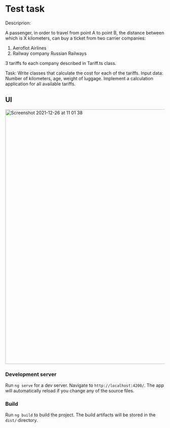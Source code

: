 # Test task

Descriprion:

A passenger, in order to travel from point A to point B, the distance between which is X kilometers, can buy a ticket from two carrier companies:
1. Aeroflot Airlines
2. Railway company Russian Railways

3 tariffs fo each company described in Tariff.ts class.

Task: Write classes that calculate the cost for each of the tariffs. Input data: Number of kilometers, age, weight of luggage. Implement a calculation application for all available tariffs.

## UI 

<img width="802" alt="Screenshot 2021-12-26 at 11 01 38" src="https://user-images.githubusercontent.com/2890715/147404871-1020ff99-5c42-45ea-9ab6-f30dda448ca9.png">

### Development server

Run `ng serve` for a dev server. Navigate to `http://localhost:4200/`. The app will automatically reload if you change any of the source files.

### Build

Run `ng build` to build the project. The build artifacts will be stored in the `dist/` directory.




